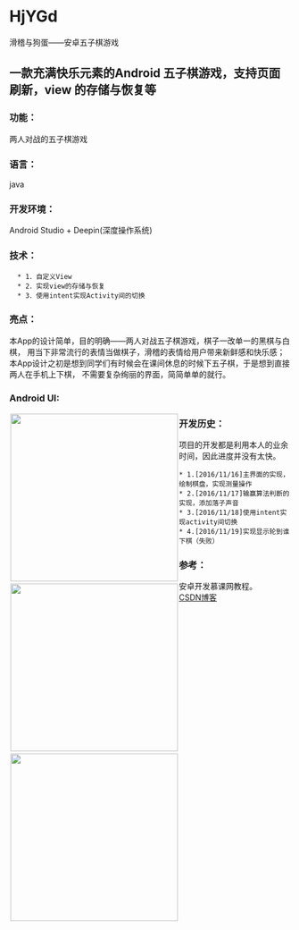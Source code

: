 # HjYGd
滑稽与狗蛋——安卓五子棋游戏

## 一款充满快乐元素的Android 五子棋游戏，支持页面刷新，view 的存储与恢复等

### 功能：

两人对战的五子棋游戏

### 语言：

java

### 开发环境：

Android Studio + Deepin(深度操作系统)

### 技术：

      * 1．自定义View
      * 2．实现view的存储与恢复
      * 3．使用intent实现Activity间的切换

### 亮点：

本App的设计简单，目的明确——两人对战五子棋游戏，棋子一改单一的黑棋与白棋，
用当下非常流行的表情当做棋子，滑稽的表情给用户带来新鲜感和快乐感；
本App设计之初是想到同学们有时候会在课间休息的时候下五子棋，于是想到直接两人在手机上下棋，
不需要复杂绚丽的界面，简简单单的就行。
### Android UI:
<div style="float:left;border:solid 1px 000;margin:2px;">
<img src="http://images2015.cnblogs.com/blog/1026866/201611/1026866-20161120000954763-233180565.png" style="width:300px; float:left">
</div>
<div style="float:left;border:solid 1px 000;margin:2px;">
<img src="http://images2015.cnblogs.com/blog/1026866/201611/1026866-20161120001006170-206478981.png" style="width: 300px; float:left;display:inline-block;">
</div>
<div style="float:left;border:solid 1px 000;margin:2px;">
<img src="http://images2015.cnblogs.com/blog/1026866/201611/1026866-20161120001018404-1422224272.png" style="width: 300px; float:left;display:inline-block;">
</div>




### 开发历史：

项目的开发都是利用本人的业余时间，因此进度并没有太快。

    * 1.[2016/11/16]主界面的实现，绘制棋盘，实现测量操作
    * 2.[2016/11/17]输赢算法判断的实现，添加落子声音
    * 3.[2016/11/18]使用intent实现activity间切换
    * 4.[2016/11/19]实现显示轮到谁下棋（失败）

### 参考：
  安卓开发慕课网教程。  
  [CSDN博客](http://blog.csdn.net/baidu_33714003/article/details/50944940) 
